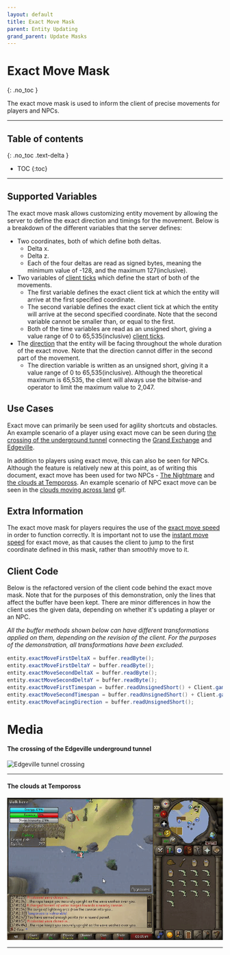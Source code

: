 ```yaml
---
layout: default
title: Exact Move Mask
parent: Entity Updating
grand_parent: Update Masks
---
```


# Exact Move Mask
{: .no_toc }

The exact move mask is used to inform the client of precise movements for players and NPCs.

---

## Table of contents
{: .no_toc .text-delta }

- TOC
{:toc}

---

## Supported Variables

The exact move mask allows customizing entity movement by allowing the server to define the exact direction
and timings for the movement.
Below is a breakdown of the different variables that the server defines:
- Two coordinates, both of which define both deltas.
  - Delta x.
  - Delta z.
  - Each of the four deltas are read as signed bytes, meaning the minimum value of -128, and the maximum 127(inclusive).
- Two variables of [client ticks](../variables/client-tick.md#client-tick) which define the start of both of the movements.
  - The first variable defines the exact client tick at which the entity will arrive at the first specified coordinate.
  - The second variable defines the exact client tick at which the entity will arrive at the second specified coordinate.
  Note that the second variable cannot be smaller than, or equal to the first.
  - Both of the time variables are read as an unsigned short, giving a value range of 0 to 65,535(inclusive) [client ticks](../variables/client-tick.md#client-tick).
- The [direction](../variables/entity-direction.md#entity-direction) that the entity will be facing throughout the whole duration of the exact move. Note that the direction cannot differ
in the second part of the movement.
  - The direction variable is written as an unsigned short, giving it a value range of 0 to 65,535(inclusive).
  Although the theoretical maximum is 65,535, the client will always use the bitwise-and operator to limit the maximum value
  to 2,047.

## Use Cases

Exact move can primarily be seen used for agility shortcuts and obstacles.
An example scenario of a player using exact move can be seen during
[the crossing of the underground tunnel](#the-crossing-of-the-edgeville-underground-tunnel)
connecting the [Grand Exchange](https://oldschool.runescape.wiki/w/Grand_Exchange) and [Edgeville](https://oldschool.runescape.wiki/w/Edgeville).

In addition to players using exact move, this can also be seen for NPCs. Although the feature is relatively new
at this point, as of writing this document, exact move has been used for two NPCs - [The Nightmare](https://oldschool.runescape.wiki/w/The_Nightmare)
and [the clouds at Tempoross](https://oldschool.runescape.wiki/w/Tempoross).
An example scenario of NPC exact move can be seen in the [clouds moving across land](#the-clouds-at-tempoross) gif.

## Extra Information

The exact move mask for players requires the use of the [exact move speed](move-speed-mask.md#move-speed-types) in order to function
correctly. It is important not to use the [instant move speed](move-speed-mask.md#move-speed-types) for exact move,
as that causes the client to jump to the first coordinate defined in this mask, rather than smoothly move to it.

## Client Code

Below is the refactored version of the client code behind the exact move mask.
Note that for the purposes of this demonstration, only the lines that affect the buffer have been kept.
There are minor differences in how the client uses the given data, depending on whether it's updating a
player or an NPC.

*All the buffer methods shown below can have different transformations applied on them, depending on the
revision of the client. For the purposes of the demonstration, all transformations have been excluded.*

```java
entity.exactMoveFirstDeltaX = buffer.readByte();
entity.exactMoveFirstDeltaY = buffer.readByte();
entity.exactMoveSecondDeltaX = buffer.readByte();
entity.exactMoveSecondDeltaY = buffer.readByte();
entity.exactMoveFirstTimespan = buffer.readUnsignedShort() + Client.gameCycle;
entity.exactMoveSecondTimespan = buffer.readUnsignedShort() + Client.gameCycle;
entity.exactMoveFacingDirection = buffer.readUnsignedShort();
```

# Media

#### The crossing of the Edgeville underground tunnel

![Edgeville tunnel crossing](../../assets/media/exact-move/edgeville-tunnel-exactmove.gif)

---

#### The clouds at Tempoross

![Tempoross clouds](../../assets/media/exact-move/tempoross-exactmove.gif)

---